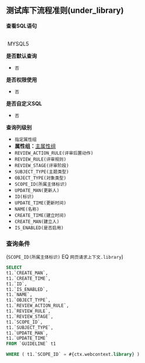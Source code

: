 ## 测试库下流程准则(under_library) <!-- {docsify-ignore-all} -->



<p class="panel-title"><b>查看SQL语句</b></p>
<br>

<el-row>
&nbsp;<el-tag @click="MYSQL5 = true">MYSQL5</el-tag>
</el-row>

<br>
<p class="panel-title"><b>是否默认查询</b></p>

* `否`

<p class="panel-title"><b>是否权限使用</b></p>

* `否`

<p class="panel-title"><b>是否自定义SQL</b></p>

* `否`

<p class="panel-title"><b>查询列级别</b></p>

* `指定属性组`
*  **属性组：**[主属性组](#)
  * `REVIEW_ACTION_RULE(评审后置动作)`
  * `REVIEW_RULE(评审规则)`
  * `REVIEW_STAGE(评审阶段)`
  * `SUBJECT_TYPE(主题类型)`
  * `OBJECT_TYPE(对象类型)`
  * `SCOPE_ID(所属主体标识)`
  * `UPDATE_MAN(更新人)`
  * `ID(标识)`
  * `UPDATE_TIME(更新时间)`
  * `NAME(名称)`
  * `CREATE_TIME(建立时间)`
  * `CREATE_MAN(建立人)`
  * `IS_ENABLED(是否启用)`



### 查询条件

(`SCOPE_ID(所属主体标识)` EQ `网页请求上下文.library`)





<el-dialog v-model="MYSQL5" title="MYSQL5">

```sql
SELECT
t1.`CREATE_MAN`,
t1.`CREATE_TIME`,
t1.`ID`,
t1.`IS_ENABLED`,
t1.`NAME`,
t1.`OBJECT_TYPE`,
t1.`REVIEW_ACTION_RULE`,
t1.`REVIEW_RULE`,
t1.`REVIEW_STAGE`,
t1.`SCOPE_ID`,
t1.`SUBJECT_TYPE`,
t1.`UPDATE_MAN`,
t1.`UPDATE_TIME`
FROM `GUIDELINE` t1 

WHERE ( t1.`SCOPE_ID` = #{ctx.webcontext.library} )
```

</el-dialog>

<script>
 const { createApp } = Vue
  createApp({
    data() {
      return {
                MYSQL5 : false
        
      }
    },
    methods: {
    }
  }).use(ElementPlus).mount('#app')
</script>